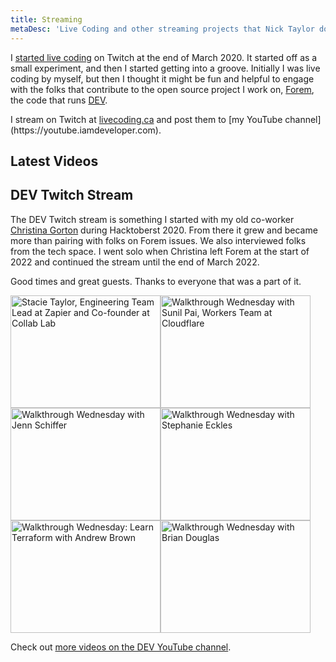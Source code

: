 ```yaml
---
title: Streaming
metaDesc: 'Live Coding and other streaming projects that Nick Taylor does.'
---
```


<p>I
  <a href="/posts/i-ve-started-to-live-code-on-twitch-for-dev-13cn/">started live coding</a>
  on Twitch at the end of March 2020. It started off as a small experiment, and then I started getting into a groove. Initially I was live coding by myself, but then I thought it might be fun and helpful to engage with the folks that contribute to the open source project I work on,
  <a href="https://forem.com">Forem</a>, the code that runs
  <a href="https://dev.to">DEV</a>.</p>

<p>I stream on Twitch at <a href="https://livecoding.ca">livecoding.ca</a> and post them to [my YouTube channel](https://youtube.iamdeveloper.com).</p>

## Latest Videos

<!-- VIDEO-LIST:START -->
<!-- VIDEO-LIST:END -->

## DEV Twitch Stream

The DEV Twitch stream is something I started with my old co-worker [Christina Gorton](https://twitter.com/coffeecraftcode) during Hacktoberst 2020. From there it grew and became more than pairing with folks on Forem issues. We also interviewed folks from the tech space. I went solo when Christina left Forem at the start of 2022 and continued the stream until the end of March 2022.

Good times and great guests. Thanks to everyone that was a part of it.

<div class="video-panel">
  <a
    href="https://www.youtube.com/watch?v=cmooRSV4sr8"
    title="Stacie Taylor, Engineering Team Lead at Zapier and Co-founder at Collab Lab"
    ><img
      src="https://i4.ytimg.com/vi/cmooRSV4sr8/hqdefault.jpg"
      alt="Stacie Taylor, Engineering Team Lead at Zapier and Co-founder at Collab Lab"
      width="240" height="180"
/></a
  ><a
    href="https://www.youtube.com/watch?v=zMEvgvSrPuo"
    title="Walkthrough Wednesday with Sunil Pai, Workers Team at Cloudflare"
    ><img
      src="https://i3.ytimg.com/vi/zMEvgvSrPuo/hqdefault.jpg"
      alt="Walkthrough Wednesday with Sunil Pai, Workers Team at Cloudflare"
      width="240" height="180"
/></a
  ><a
    href="https://www.youtube.com/watch?v=MWkJFsC9jZo"
    title="Walkthrough Wednesday with Jenn Schiffer"
    ><img
      src="https://i2.ytimg.com/vi/MWkJFsC9jZo/hqdefault.jpg"
      alt="Walkthrough Wednesday with Jenn Schiffer"
      width="240" height="180"
/></a
  ><a
    href="https://www.youtube.com/watch?v=IH2IcYMxab4"
    title="Walkthrough Wednesday with Stephanie Eckles"
    ><img
      src="https://i2.ytimg.com/vi/IH2IcYMxab4/hqdefault.jpg"
      alt="Walkthrough Wednesday with Stephanie Eckles"
      width="240" height="180"
/></a
  ><a
    href="https://www.youtube.com/watch?v=wHWzxGD_cRk"
    title="Walkthrough Wednesday: Learn Terraform with Andrew Brown"
    ><img
      src="https://i4.ytimg.com/vi/wHWzxGD_cRk/hqdefault.jpg"
      alt="Walkthrough Wednesday: Learn Terraform with Andrew Brown"
      width="240" height="180"
/></a
  ><a
    href="https://www.youtube.com/watch?v=d1KCS6C4Rus"
    title="Walkthrough Wednesday with Brian Douglas"
    ><img
      src="https://i1.ytimg.com/vi/d1KCS6C4Rus/hqdefault.jpg"
      alt="Walkthrough Wednesday with Brian Douglas"
      width="240" height="180"
/></a
  >
</div>

Check out [more videos on the DEV YouTube channel](https://www.youtube.com/thepracticaldevteam).
